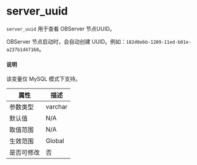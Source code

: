 # server_uuid

`server_uuid` 用于查看 OBServer 节点UUID。

OBServer 节点启动时，会自动创建 UUID。例如：`182d0ebb-1209-11ed-b01e-a237b1d47168`。

<main id="notice" type='explain'>
  <h4>说明</h4>
  <p>该变量仅 MySQL 模式下支持。</p>
</main>

| **属性**  |      **描述**      |
|---------|------------------|
| 参数类型    | varchar             |
| 默认值     | N/A                |
| 取值范围    | N/A |
| 生效范围    | Global           |
| 是否可修改 | 否                |
